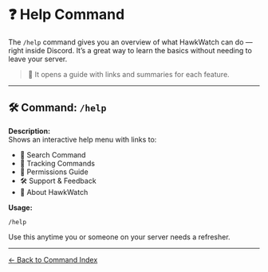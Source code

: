 # ❓ Help Command

The `/help` command gives you an overview of what HawkWatch can do — right inside Discord. It’s a great way to learn the basics without needing to leave your server.

> 🧭 It opens a guide with links and summaries for each feature.

---

## 🛠️ Command: `/help`

**Description:**  
Shows an interactive help menu with links to:

- 🔎 Search Command
- 📡 Tracking Commands
- 🔐 Permissions Guide
- 🛠️ Support & Feedback
- 🦅 About HawkWatch

**Usage:**
```plaintext
/help
```

Use this anytime you or someone on your server needs a refresher.

---

[← Back to Command Index](index.md)
